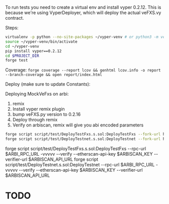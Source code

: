 To run tests you need to create a virtual env and install vyper 0.2.12. This is because we're using VyperDeployer,
which will deploy the actual veFXS.vy contract.

Steps:
```bash
virtualenv -p python --no-site-packages ~/vyper-venv # or python3 -m venv ~/vyper-venv
source ~/vyper-venv/bin/activate
cd ~/vyper-venv
pip install vyper==0.2.12
cd $PROJECT_DIR
forge test
```

Coverage:
`forge coverage --report lcov && genhtml lcov.info -o report --branch-coverage && open report/index.html`

Deploy (make sure to update Constants):

Deploying MockVeFxs on arbi:
1. remix
2. Install vyper remix plugin
3. bump veFXS.py version to 0.2.16
4. Deploy through remix
5. Verify on arbiscan, remix will give you abi encoded parameters

[//]: # (forge script script/DeployTestnet.s.sol:DeployTestnet --rpc-url $GOERLI_RPC_URL --broadcast --chain 5 -vvvvv)
 ```bash
forge script script/test/DeployTestFxs.s.sol:DeployTestFxs --fork-url http://localhost:8545 --broadcast
forge script script/test/DeployTestnet.s.sol:DeployTestnet --fork-url http://localhost:8545 --broadcast
 ```
forge script script/test/DeployTestFxs.s.sol:DeployTestFxs --rpc-url $ARBI_RPC_URL -vvvvv --verify --etherscan-api-key $ARBISCAN_KEY --verifier-url $ARBISCAN_API_URL
forge script script/test/DeployTestnet.s.sol:DeployTestnet --rpc-url $ARBI_RPC_URL -vvvvv --verify --etherscan-api-key $ARBISCAN_KEY --verifier-url $ARBISCAN_API_URL

# TODO
